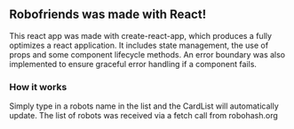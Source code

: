 ## Robofriends was made with React!
This react app was made with create-react-app, which produces a fully optimizes a react application. It includes state management, the use of props and some component lifecycle methods. An error boundary was also implemented to ensure graceful error handling if a component fails.

### How it works
Simply type in a robots name in the list and the CardList will automatically update. The list of robots was received via a fetch call from robohash.org
